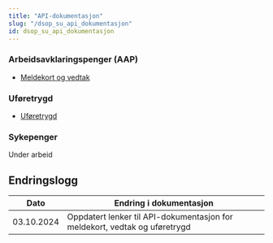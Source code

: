 ```yaml
---
title: "API-dokumentasjon"
slug: "/dsop_su_api_dokumentasjon"
id: dsop_su_api_dokumentasjon
---
```


### Arbeidsavklaringspenger (AAP)

* [Meldekort og vedtak](https:/navikt.github.io/arena-ekstern-api-dok/dsop-aap/v1/)

### Uføretrygd

* [Uføretrygd](/https:/navikt.github.io/pensjon-ekstern-api/api/uforeopplysninger/uforeopplysninger)

### Sykepenger

Under arbeid

## Endringslogg

| Dato         | Endring i dokumentasjon   |
|-------------| ------------------------|
| 03.10.2024    | Oppdatert lenker til API-dokumentasjon for meldekort, vedtak og uføretrygd  |
